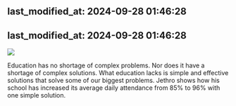last_modified_at: 2024-09-28 01:46:28
---
last_modified_at: 2024-09-28 01:46:28
---


![](https://youtu.be/Xz_zKCgCLnQ)

Education has no shortage of complex problems. Nor does it have a shortage of complex solutions. What education lacks is simple and effective solutions that solve some of our biggest problems. Jethro shows how his school has increased its average daily attendance from 85% to 96% with one simple solution.